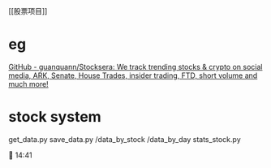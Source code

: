 [[股票项目]]
# eg
[GitHub - guanquann/Stocksera: We track trending stocks & crypto on social media, ARK, Senate, House Trades, insider trading, FTD, short volume and much more!](https://github.com/guanquann/Stocksera)

# stock system
get_data.py
save_data.py
/data_by_stock
/data_by_day
stats_stock.py

🍅 14:41